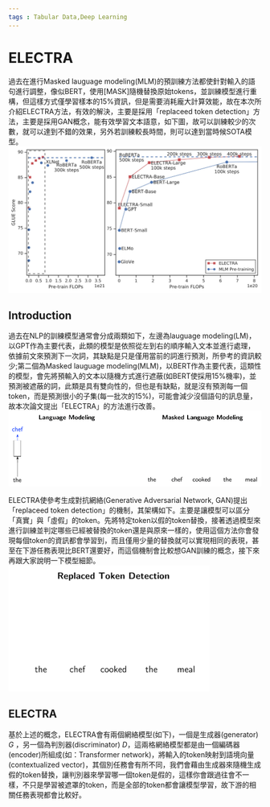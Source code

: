 ```yaml
---
tags : Tabular Data,Deep Learning
---
```

ELECTRA
===
過去在進行Masked lauguage modeling(MLM)的預訓練方法都使針對輸入的語句進行調整，像似BERT，使用[MASK]隨機替換原始tokens，並訓練模型進行重構，但這樣方式僅學習樣本的15%資訊，但是需要消耗龐大計算效能，故在本次所介紹ELECTRA方法，有效的解決，主要是採用「replaceed token detection」方法，主要是採用GAN概念，能有效學習文本語意，如下圖，故可以訓練較少的次數，就可以達到不錯的效果，另外若訓練較長時間，則可以達到當時候SOTA模型。
![](https://github.com/WangJengYun/ML-DL-notes/blob/master/Deep%20Learning/image/NLP/ELECTRA/ELECTRA_1.jpeg?raw=true)

## Introduction 
過去在NLP的訓練模型通常會分成兩類如下，左邊為lauguage modeling(LM)，以GPT作為主要代表，此類的模型是依照從左到右的順序輸入文本並進行處理，依據前文來預測下一次詞，其缺點是只是僅用當前的詞進行預測，所參考的資訊較少;第二個為Masked lauguage modeling(MLM)，以BERT作為主要代表，這類性的模型，會先將預輸入的文本以隨機方式進行遮蔽(如BERT使採用15%機率)，並預測被遮蔽的詞，此類是具有雙向性的，但也是有缺點，就是沒有預測每一個token，而是預測很小的子集(每一批次的15%)，可能會減少沒個語句的訊息量，故本次論文提出「ELECTRA」的方法進行改善。
![](https://github.com/WangJengYun/ML-DL-notes/blob/master/Deep%20Learning/image/NLP/ELECTRA/ELECTRA_2.gif?raw=true)

ELECTRA使參考生成對抗網絡(Generative Adversarial Network, GAN)提出「replaceed token detection」的機制，其架構如下。主要是讓模型可以區分「真實」與「虛假」的token。先將特定token以假的token替換，接著透過模型來進行訓練並判定哪些已經被替換的token還是與原來一樣的，使用這個方法你會發現每個token的資訊都會學習到，而且僅用少量的替換就可以實現相同的表現，甚至在下游任務表現比BERT還要好，而這個機制會比較想GAN訓練的概念，接下來再跟大家說明一下模型細節。
![](https://github.com/WangJengYun/ML-DL-notes/blob/master/Deep%20Learning/image/NLP/ELECTRA/ELECTRA_3.gif?raw=true)

## ELECTRA
基於上述的概念，ELECTRA會有兩個網絡模型(如下)，一個是生成器(generator) $G$ ，另一個為判別器(discriminator) $D$，這兩格網絡模型都是由一個編碼器(encoder)所組成(如：Transformer network)，將輸入的token映射到語境向量(contextualized vector)，其個別任務會有所不同，我們會藉由生成器來隨機生成假的token替換，讓判別器來學習哪一個token是假的，這樣你會跟過往會不一樣，不只是學習被遮罩的token，而是全部的token都會讓模型學習，故下游的相關任務表現都會比較好。

